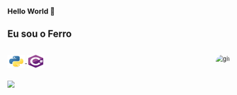### Hello World 👋
## Eu sou o Ferro

<div align="center">
  <a href="https://github.com/ferropng">
</div>
  <div style="display: inline_block"><br>
  <img align="center" alt="ferro-Python" height="30" width="40" src="https://raw.githubusercontent.com/devicons/devicon/master/icons/python/python-original.svg">
  <img align="center" alt="ferro-Csharp" height="30" width="40" src="https://raw.githubusercontent.com/devicons/devicon/master/icons/csharp/csharp-original.svg">
    
  <img align="right" alt="gif" height="150" style="border-radius:50px;" src="https://cdn.discordapp.com/attachments/512461106631933963/974077820483538994/Bleach_Ichigo_GIF_-_Bleach_Ichigo_Rukia_-_Discover__Share_GIFs.gif">
  </div>
  
  ## 
  
  <div> 
  <a href="https://www.linkedin.com/in/eduardo-ferro-b05680217/" target="_blank"><img src="https://img.shields.io/badge/-LinkedIn-%230077B5?style=for-the-badge&logo=linkedin&logoColor=white" target="_blank"></a> 

  </div>
 
